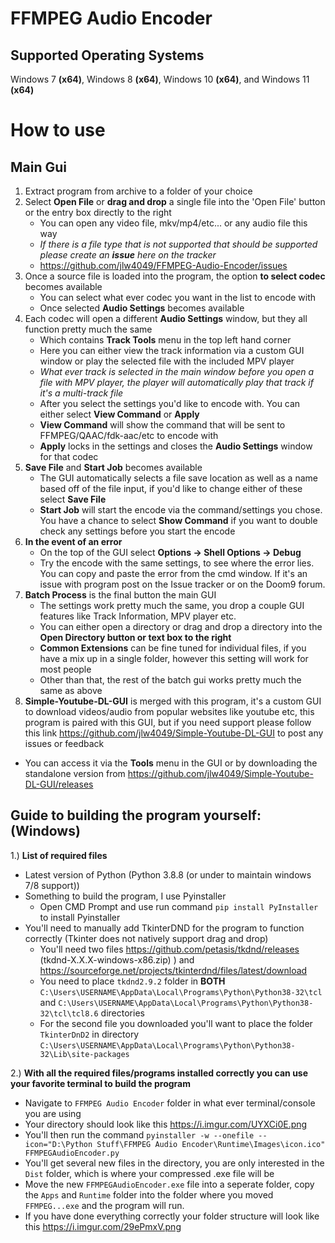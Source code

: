 # FFMPEG Audio Encoder # 

## Supported Operating Systems ##
Windows 7 **(x64)**, Windows 8 **(x64)**, Windows 10 **(x64)**, and Windows 11 **(x64)**

# How to use #
## Main Gui ##
1. Extract program from archive to a folder of your choice
2. Select **Open File** or **drag and drop** a single file into the 'Open File' button or the entry box directly to the right
   - You can open any video file, mkv/mp4/etc... or any audio file this way
   - *If there is a file type that is not supported that should be supported please create an **issue** here on the tracker*
   - https://github.com/jlw4049/FFMPEG-Audio-Encoder/issues
3. Once a source file is loaded into the program, the option **to select codec** becomes available
   - You can select what ever codec you want in the list to encode with
   - Once selected **Audio Settings** becomes available
4. Each codec will open a different **Audio Settings** window, but they all function pretty much the same
   - Which contains **Track Tools** menu in the top left hand corner
   - Here you can either view the track information via a custom GUI window or play the selected file with the included MPV player
   - *What ever track is selected in the main window before you open a file with MPV player, the player will automatically play that track if it's a multi-track file*
   - After you select the settings you'd like to encode with. You can either select **View Command** or **Apply**
   - **View Command** will show the command that will be sent to FFMPEG/QAAC/fdk-aac/etc to encode with
   - **Apply** locks in the settings and closes the **Audio Settings** window for that codec
5. **Save File** and **Start Job** becomes available
   - The GUI automatically selects a file save location as well as a name based off of the file input, if you'd like to change either of these select **Save File**
   - **Start Job** will start the encode via the command/settings you chose. You have a chance to select **Show Command** if you want to double check any settings before you start the encode
6. **In the event of an error**
   - On the top of the GUI select **Options -> Shell Options -> Debug** 
   - Try the encode with the same settings, to see where the error lies. You can copy and paste the error from the cmd window. If it's an issue with program post on the Issue tracker or on the Doom9 forum.
7. **Batch Process** is the final button the main GUI
   - The settings work pretty much the same, you drop a couple GUI features like Track Information, MPV player etc.
   - You can either open a directory or drag and drop a directory into the **Open Directory button or text box to the right**
   - **Common Extensions** can be fine tuned for individual files, if you have a mix up in a single folder, however this setting will work for most people
   - Other than that, the rest of the batch gui works pretty much the same as above
 8. **Simple-Youtube-DL-GUI** is merged with this program, it's a custom GUI to download videos/audio from popular websites like youtube etc, this program is paired with this GUI, but if you need support please follow this link https://github.com/jlw4049/Simple-Youtube-DL-GUI to post any issues or feedback
   - You can access it via the **Tools** menu in the GUI or by downloading the standalone version from https://github.com/jlw4049/Simple-Youtube-DL-GUI/releases

## Guide to building the program yourself: (Windows)
1.) **List of required files**
- Latest version of Python (Python 3.8.8 (or under to maintain windows 7/8 support))
- Something to build the program, I use Pyinstaller
  - Open CMD Prompt and use run command `pip install PyInstaller` to install Pyinstaller
- You'll need to manually add TkinterDND for the program to function correctly (Tkinter does not natively support drag and drop)
  - You'll need two files https://github.com/petasis/tkdnd/releases (tkdnd-X.X.X-windows-x86.zip)
) and https://sourceforge.net/projects/tkinterdnd/files/latest/download
  - You need to place `tkdnd2.9.2` folder in **BOTH** `C:\Users\USERNAME\AppData\Local\Programs\Python\Python38-32\tcl` and `C:\Users\USERNAME\AppData\Local\Programs\Python\Python38-32\tcl\tcl8.6` directories
  - For the second file you downloaded you'll want to place the folder `TkinterDnD2` in directory `C:\Users\USERNAME\AppData\Local\Programs\Python\Python38-32\Lib\site-packages`

2.) **With all the required files/programs installed correctly you can use your favorite terminal to build the program**
  - Navigate to `FFMPEG Audio Encoder` folder in what ever terminal/console you are using
  - Your directory should look like this
  https://i.imgur.com/UYXCi0E.png
  - You'll then run the command `pyinstaller -w --onefile --icon="D:\Python Stuff\FFMPEG Audio Encoder\Runtime\Images\icon.ico" FFMPEGAudioEncoder.py`
  - You'll get several new files in the directory, you are only interested in the `Dist` folder, which is where your compressed .exe file will be
  - Move the new `FFMPEGAudioEncoder.exe` file into a seperate folder, copy the `Apps` and `Runtime` folder into the folder where you moved `FFMPEG...exe` and the program will run. 
  - If you have done everything correctly your folder structure will look like this https://i.imgur.com/29ePmxV.png
